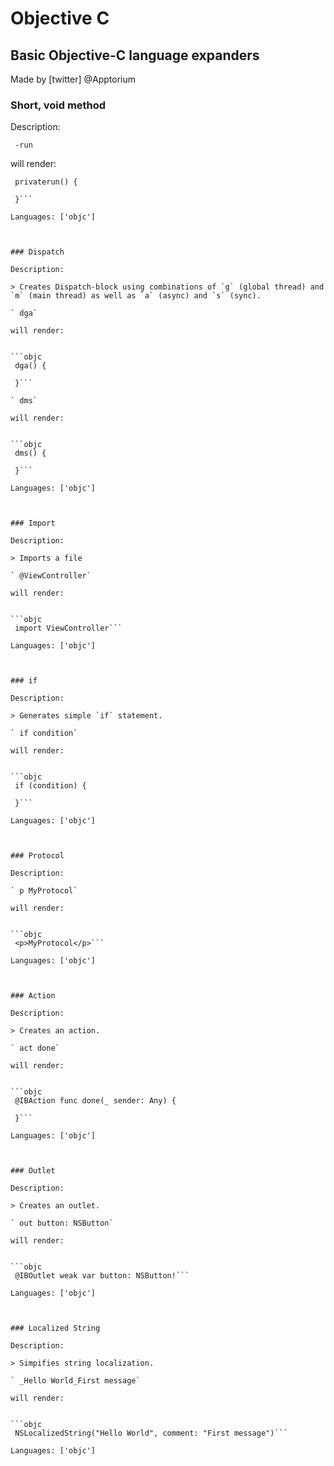 # Objective C

## Basic Objective-C language expanders

Made by [twitter] @Apptorium

### Short, void method

Description:

` -run`

will render:


```objc
 privaterun() {
     
 }```

Languages: ['objc']



### Dispatch

Description:

> Creates Dispatch-block using combinations of `g` (global thread) and `m` (main thread) as well as `a` (async) and `s` (sync).

` dga`

will render:


```objc
 dga() {
     
 }```

` dms`

will render:


```objc
 dms() {
     
 }```

Languages: ['objc']



### Import

Description:

> Imports a file

` @ViewController`

will render:


```objc
 import ViewController```

Languages: ['objc']



### if

Description:

> Generates simple `if` statement.

` if condition`

will render:


```objc
 if (condition) {
     
 }```

Languages: ['objc']



### Protocol

Description:

` p MyProtocol`

will render:


```objc
 <p>MyProtocol</p>```

Languages: ['objc']



### Action

Description:

> Creates an action.

` act done`

will render:


```objc
 @IBAction func done(_ sender: Any) {
     
 }```

Languages: ['objc']



### Outlet

Description:

> Creates an outlet.

` out button: NSButton`

will render:


```objc
 @IBOutlet weak var button: NSButton!```

Languages: ['objc']



### Localized String

Description:

> Simpifies string localization.

` _Hello World_First message`

will render:


```objc
 NSLocalizedString("Hello World", comment: "First message")```

Languages: ['objc']



